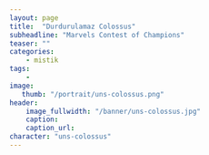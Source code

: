 ```yaml
---
layout: page
title:  "Durdurulamaz Colossus"
subheadline: "Marvels Contest of Champions"
teaser: ""
categories:
    - mistik
tags:
    -
image:
   thumb: "/portrait/uns-colossus.png"
header:
    image_fullwidth: "/banner/uns-colossus.jpg"
    caption: 
    caption_url:    
character: "uns-colossus"
---
```

